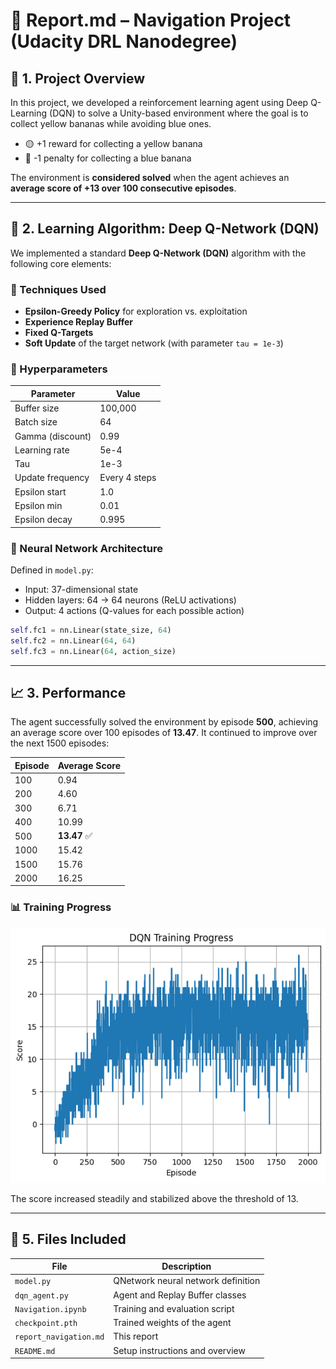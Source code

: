 # 📄 Report.md – Navigation Project (Udacity DRL Nanodegree)

## 📌 1. Project Overview

In this project, we developed a reinforcement learning agent using Deep Q-Learning (DQN) to solve a Unity-based environment where the goal is to collect yellow bananas while avoiding blue ones.

- 🟡 +1 reward for collecting a yellow banana
- 🔵 -1 penalty for collecting a blue banana

The environment is **considered solved** when the agent achieves an **average score of +13 over 100 consecutive episodes**.

---

## 🧠 2. Learning Algorithm: Deep Q-Network (DQN)

We implemented a standard **Deep Q-Network (DQN)** algorithm with the following core elements:

### 🔧 Techniques Used

- **Epsilon-Greedy Policy** for exploration vs. exploitation
- **Experience Replay Buffer**
- **Fixed Q-Targets**
- **Soft Update** of the target network (with parameter `tau = 1e-3`)

### 🔢 Hyperparameters

| Parameter        | Value         |
| ---------------- | ------------- |
| Buffer size      | 100,000       |
| Batch size       | 64            |
| Gamma (discount) | 0.99          |
| Learning rate    | 5e-4          |
| Tau              | 1e-3          |
| Update frequency | Every 4 steps |
| Epsilon start    | 1.0           |
| Epsilon min      | 0.01          |
| Epsilon decay    | 0.995         |

### 🧩 Neural Network Architecture

Defined in `model.py`:

- Input: 37-dimensional state
- Hidden layers: 64 → 64 neurons (ReLU activations)
- Output: 4 actions (Q-values for each possible action)

```python
self.fc1 = nn.Linear(state_size, 64)
self.fc2 = nn.Linear(64, 64)
self.fc3 = nn.Linear(64, action_size)
```

---

## 📈 3. Performance

The agent successfully solved the environment by episode **500**, achieving an average score over 100 episodes of **13.47**. It continued to improve over the next 1500 episodes:

| Episode | Average Score |
| ------- | ------------- |
| 100     | 0.94          |
| 200     | 4.60          |
| 300     | 6.71          |
| 400     | 10.99         |
| 500     | **13.47** ✅   |
| 1000    | 15.42         |
| 1500    | 15.76         |
| 2000    | 16.25         |

### 📊 Training Progress

![Training Progress](img/output.png)

The score increased steadily and stabilized above the threshold of 13.

---

## 📁 5. Files Included

| File               | Description                        |
| ------------------ | ---------------------------------- |
| `model.py`         | QNetwork neural network definition |
| `dqn_agent.py`     | Agent and Replay Buffer classes    |
| `Navigation.ipynb` | Training and evaluation script     |
| `checkpoint.pth`   | Trained weights of the agent       |
| `report_navigation.md`        | This report                        |
| `README.md`        | Setup instructions and overview    |

